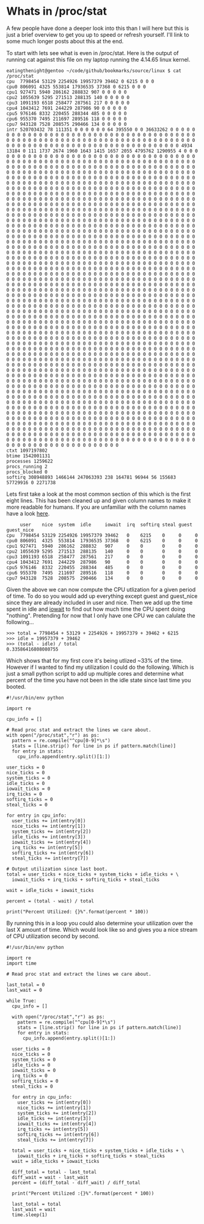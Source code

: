 Whats in /proc/stat
===============

A few people have done a deeper look into this than I will here but this is just a brief
overview to get you up to speed or refresh yourself. I'll link to some much longer posts
about this at the end.

To start with lets see what is even in /proc/stat. Here is the output of running cat against
this file on my laptop running the 4.14.65 linux kernel.

```
eatingthenight@gentoo ~/code/github/bookmarks/source/linux $ cat /proc/stat
cpu  7798454 53129 2254926 19957379 39462 0 6215 0 0 0
cpu0 806091 4325 553814 17936535 37368 0 6215 0 0 0
cpu1 927471 5940 286162 288832 907 0 0 0 0 0
cpu2 1055639 5295 271513 288135 140 0 0 0 0 0
cpu3 1091193 6518 258477 287561 217 0 0 0 0 0
cpu4 1043412 7691 244229 287986 90 0 0 0 0 0
cpu5 976146 8332 220455 288344 485 0 0 0 0 0
cpu6 955370 7495 211697 289516 118 0 0 0 0 0
cpu7 943128 7528 208575 290466 134 0 0 0 0 0
intr 520703432 78 111351 0 0 0 0 0 0 64 395550 0 0 36633262 0 0 0 0 0 0 0 0 0 0 0 0 0 0 0 0 0 0 0 0 0 0 0 0 0 0 0 0 0 0 0 0 0 0 0 0 0 0 0 0 0 0 0 0 0 0 0 0 0 0 0 0 0 0 0 0 0 0 0 0 0 0 0 0 0 0 0 0 0 0 0 0 0 0 0 0 0 0 0 0 0 0 0 0 0 0 0 0 0 0 0 0 0 0 0 0 0 0 0 0 0 0 0 0 0 0 0 4934 13184 0 111 1737 2674 1960 1643 1415 1657 2055 4795762 1290955 4 0 0 0 0 0 0 0 0 0 0 0 0 0 0 0 0 0 0 0 0 0 0 0 0 0 0 0 0 0 0 0 0 0 0 0 0 0 0 0 0 0 0 0 0 0 0 0 0 0 0 0 0 0 0 0 0 0 0 0 0 0 0 0 0 0 0 0 0 0 0 0 0 0 0 0 0 0 0 0 0 0 0 0 0 0 0 0 0 0 0 0 0 0 0 0 0 0 0 0 0 0 0 0 0 0 0 0 0 0 0 0 0 0 0 0 0 0 0 0 0 0 0 0 0 0 0 0 0 0 0 0 0 0 0 0 0 0 0 0 0 0 0 0 0 0 0 0 0 0 0 0 0 0 0 0 0 0 0 0 0 0 0 0 0 0 0 0 0 0 0 0 0 0 0 0 0 0 0 0 0 0 0 0 0 0 0 0 0 0 0 0 0 0 0 0 0 0 0 0 0 0 0 0 0 0 0 0 0 0 0 0 0 0 0 0 0 0 0 0 0 0 0 0 0 0 0 0 0 0 0 0 0 0 0 0 0 0 0 0 0 0 0 0 0 0 0 0 0 0 0 0 0 0 0 0 0 0 0 0 0 0 0 0 0 0 0 0 0 0 0 0 0 0 0 0 0 0 0 0 0 0 0 0 0 0 0 0 0 0 0 0 0 0 0 0 0 0 0 0 0 0 0 0 0 0 0 0 0 0 0 0 0 0 0 0 0 0 0 0 0 0 0 0 0 0 0 0 0 0 0 0 0 0 0 0 0 0 0 0 0 0 0 0 0 0 0 0 0 0 0 0 0 0 0 0 0 0 0 0 0 0 0 0 0 0 0 0 0 0 0 0 0 0 0 0 0 0 0 0 0 0 0 0 0 0 0 0 0 0 0 0 0 0 0 0 0 0 0 0 0 0 0 0 0 0 0 0 0 0 0 0 0 0 0 0 0 0 0 0 0 0 0 0 0 0 0 0 0 0 0 0 0 0 0 0 0 0 0 0 0 0 0 0 0 0 0 0 0 0 0 0 0 0 0 0 0 0 0 0 0 0 0 0 0 0 0 0 0 0 0 0 0 0 0 0 0 0 0 0 0 0 0 0 0 0 0 0 0 0 0 0 0 0 0 0 0 0 0 0 0 0 0 0 0 0 0 0 0 0 0 0 0 0 0 0 0 0 0 0 0 0 0 0 0 0 0 0 0 0 0 0 0 0 0 0 0 0 0 0 0 0 0 0 0 0 0 0 0 0 0 0 0 0 0 0 0 0 0 0 0 0 0 0 0 0 0 0 0 0 0 0 0 0 0 0 0 0 0 0 0 0 0 0 0 0 0 0 0 0 0 0 0 0 0 0 0 0 0 0 0 0 0 0 0 0 0 0 0 0 0 0 0 0 0 0 0 0 0 0 0 0 0 0 0 0 0 0 0 0 0 0 0 0 0 0 0 0 0 0 0 0 0 0 0 0 0 0 0 0 0 0 0 0 0 0 0 0 0 0 0 0 0 0 0 0 0 0 0 0 0 0 0 0 0 0 0 0 0 0 0 0 0 0 0 0 0 0 0 0 0 0 0 0 0 0 0 0 0 0 0 0 0 0 0 0 0 0 0 0 0 0 0 0 0 0 0 0 0 0 0 0 0 0 0 0 0 0 0 0 0 0 0 0 0 0 0 0 0 0 0 0 0 0 0 0 0 0 0 0 0 0 0 0 0 0 0 0 0 0 0 0 0 0 0 0 0 0 0 0 0 0 0 0 0 0 0 0 0 0 0 0 0 0 0 0 0 0 0 0 0 0 0 0 0 0 0 0 0 0 0 0 0 0 0 0 0 0 0 0 0 0 0 0 0 0 0 0 0 0 0 0 0 0 0 0 0 0 0 0 0 0 0 0 0 0 0 0 0 0 0 0 0 0 0 0 0 0 0 0 0 0 0 0 0 0 0 0 0 0 0 0 0 0 0 0 0 0 0 0 0 0 0 0 0 0 0 0 0 0 0 0 0 0 0 0 0 0 0 0 0 0 0 0 0 0 0 0 0 0 0 0 0 0 0 0 0 0 0 0 0 0 0 0 0 0 0 0 0 0 0 0 0 0 0 0 0 0 0 0 0 0 0 0 0 0 0 0 0 0 0 0 0 0 0 0 0 0 0 0 0 0 0 0 0 0 0 0 0 0 0 0 0 0 0 0 0 0 0 0 0 0 0 0 0 0 0 0 0 0 0 0 0 0 0 0 0 0 0 0 0 0 0 0 0 0 0 0 0 0 0 0 0 0 0 0 0 0 0 0 0 0 0 0 0 0 0 0 0 0 0 0 0 0 0 0 0 0 0 0 0 0 0 0 0 0 0 0 0 0 0 0 0 0 0 0 0 0 0 0 0 0 0 0 0 0 0 0 0 0 0 0 0 0 0 0 0 0 0 0 0 0 0 0 0 0 0 0 0 0 0 0 0 0 0 0 0 0 0 0 0 0 0 0 0 0 0 0 0 0 0 0 0 0 0 0 0 0 0 0 0 0 0 0 0 0 0 0 0 0 0 0 0 0 0 0 0 0 0 0 0 0 0 0 0 0 0 0 0 0 0 0 0 0 0 0 0 0 0 0 0 0 0 0 0 0 0 0 0 0 0 0 0 0 0 0 0 0 0 0 0 0 0 0 0 0 0 0 0 0 0 0 0 0 0 0 0 0 0 0 0 0 0 0 0 0 0 0 0 0 0 0 0 0 0 0 0 0 0 0 0 0 0 0 0 0 0 0 0 0 0 0 0 0 0 0 0 0 0 0 0 0 0 0 0 0 0 0 0 0 0 0 0 0 0 0 0 0 0 0 0 0 0 0 0 0 0 0 0 0 0 0 0 0 0 0 0 0 0 0 0 0 0 0 0 0 0 0 0 0 0 0 0 0 0 0 0 0 0 0 0 0 0 0 0 0 0 0 0 0 0 0 0 0 0 0 0 0 0 0 0 0 0 0 0 0 0 0 0 0 0 0 0 0 0 0 0 0 0 0 0 0 0 0 0 0 0 0 0 0 0 0 0 0 0 0 0 0 0 0 0 0 0 0 0 0 0 0 0 0 0 0 0 0 0 0 0 0 0 0 0 0 0 0 0 0 0 0 0 0 0 0 0 0 0 0 0 0 0 0 0 0 0 0 0 0 0 0 0 0 0 0 0 0 0 0 0 0 0 0 0 0 0 0 0 0 0 0 0 0 0 0 0 0 0 0 0 0 0 0 0 0 0 0 0 0 0 0 0 0 0 0 0 0 0 0 0 0 0 0 0 0 0 0 0 0 0 0 0 0 0 0 0 0 0 0 0 0 0 0 0 0 0 0 0 0 0 0 0 0 0 0 0 0 0 0 0 0 0 0 0 0 0 0 0 0 0 0 0 0 0 0 0 0 0 0 0 0 0 0 0 0 0 0 0 0 0 0 0 0 0 0 0 0 0 0 0 0 0 0 0 0 0 0 0 0 0 0 0 0 0 0 0 0 0 0 0 0 0 0 0 0 0 0 0 0 0 0 0 0 0 0 0 0 0 0 0 0 0 0 0 0 0 0 0 0 0 0 0 0 0 0 0 0 0 0 0 0 0 0 0 0 0 0 0 0 0 0 0 0 0 0 0 0 0 0 0 0 0 0 0 0 0 0 0 0 0 0 0 0 0 0 0 0 0 0 0 0 0 0 0 0 0 0 0 0 0 0 0 0 0 0 0 0 0 0 0 0 0 0 0 0 0 0 0 0 0 0 0 0 0 0 0 0 0 0 0 0 0 0 0 0 0 0 0 0 0 0 0 0 0 0 0 0 0 0 0 0 0 0 0 0 0 0 0 0 0 0 0 0 0 0 0 0 0 0 0 0 0 0 0 0 0 0 0 0 0 0 0 0 0 0 0 0 0 0 0 0 0 0 0 0 0 0 0 0 0 0 0 0 0 0 0 0 0 0 0 0 0 0 0 0 0 0 0 0 0 0 0 0 0 0 0 0 0 0 0 0 0 0 0 0 0 0 0 0 0 0 0 0 0 0 0 0 0 0 0 0 0 0 0 0 0 0 0 0 0 0 0 0 0 0 0 0 0 0 0 0 0 0 0 0 0 0 0 0 0 0 0 0 0 0 0 0 0 0 0 0 0 0 0 0 0 0 0 0 0 0 0 0 0 0 0 0 0 0 0 0 0 0 0 0 0 0 0 0 0 0 0 0 0 0 0 0 0 0 0 0 0 0 0 0 0 0 0 0 0 0 0 0 0 0 0 0 0 0 0 0 0 0 0 0 0 0 0 0 0 0 0 0 0 0 0 0 0 0 0 0 0 0 0 0 0 0 0
ctxt 1097197802
btime 1542001131
processes 1259622
procs_running 2
procs_blocked 0
softirq 308948893 1466144 247063393 238 164781 96944 56 155683 57729916 0 2271738
```

Lets first take a look at the most common section of this which is the first eight lines. This has
been cleaned up and given column names to make it more readable for humans. If you are unfamiliar
with the column names have a look [here][1].

```
     user    nice  system  idle     iowait  irq  softirq steal guest guest_nice
cpu  7798454 53129 2254926 19957379 39462   0    6215    0     0     0
cpu0 806091  4325  553814  17936535 37368   0    6215    0     0     0
cpu1 927471  5940  286162  288832   907     0    0       0     0     0
cpu2 1055639 5295  271513  288135   140     0    0       0     0     0
cpu3 1091193 6518  258477  287561   217     0    0       0     0     0
cpu4 1043412 7691  244229  287986   90      0    0       0     0     0
cpu5 976146  8332  220455  288344   485     0    0       0     0     0
cpu6 955370  7495  211697  289516   118     0    0       0     0     0
cpu7 943128  7528  208575  290466   134     0    0       0     0     0
```

Given the above we can now compute the CPU utlization for a given period of time. To do so you would add up
everything except guest and guest_nice since they are already included in user and nice. Then we add up the
time spent in idle and [iowait][3] to find out how much time the CPU spent doing "nothing". Pretending for
now that I only have one CPU we can calulate the following...

```
>>> total = 7798454 + 53129 + 2254926 + 19957379 + 39462 + 6215
>>> idle = 19957379 + 39462
>>> (total - idle) / total 
0.33586416808080755
```

Which shows that for my first core it's being utlized ~33% of the time. However if I wanted to find my
utilization I could do the following. Which is just a small python script to add up multiple cores and
determine what percent of the time you have not been in the idle state since last time you booted.

```
#!/usr/bin/env python

import re

cpu_info = []

# Read proc stat and extract the lines we care about.
with open("/proc/stat","r") as ps:
  pattern = re.compile("^cpu[0-9]*\s")
  stats = [line.strip() for line in ps if pattern.match(line)]
  for entry in stats:
    cpu_info.append(entry.split()[1:])

user_ticks = 0
nice_ticks = 0
system_ticks = 0
idle_ticks = 0
iowait_ticks = 0
irq_ticks = 0
softirq_ticks = 0
steal_ticks = 0

for entry in cpu_info:
  user_ticks += int(entry[0])
  nice_ticks += int(entry[1])
  system_ticks += int(entry[2])
  idle_ticks += int(entry[3])
  iowait_ticks += int(entry[4])
  irq_ticks += int(entry[5])
  softirq_ticks += int(entry[6])
  steal_ticks += int(entry[7])

# Output utilization since last boot.
total = user_ticks + nice_ticks + system_ticks + idle_ticks + \
  iowait_ticks + irq_ticks + softirq_ticks + steal_ticks

wait = idle_ticks + iowait_ticks

percent = (total - wait) / total

print("Percent Utilized: {}%".format(percent * 100))
```

By running this in a loop you could also determine your utilization over the last X amount of time.
Which would look like so and gives you a nice stream of CPU utilization second by second.

```
#!/usr/bin/env python

import re
import time

# Read proc stat and extract the lines we care about.

last_total = 0
last_wait = 0

while True:
  cpu_info = []

  with open("/proc/stat","r") as ps:
    pattern = re.compile("^cpu[0-9]*\s")
    stats = [line.strip() for line in ps if pattern.match(line)]
    for entry in stats:
      cpu_info.append(entry.split()[1:])
  
  user_ticks = 0
  nice_ticks = 0
  system_ticks = 0
  idle_ticks = 0
  iowait_ticks = 0
  irq_ticks = 0
  softirq_ticks = 0
  steal_ticks = 0
  
  for entry in cpu_info:
    user_ticks += int(entry[0])
    nice_ticks += int(entry[1])
    system_ticks += int(entry[2])
    idle_ticks += int(entry[3])
    iowait_ticks += int(entry[4])
    irq_ticks += int(entry[5])
    softirq_ticks += int(entry[6])
    steal_ticks += int(entry[7])
  
  total = user_ticks + nice_ticks + system_ticks + idle_ticks + \
    iowait_ticks + irq_ticks + softirq_ticks + steal_ticks
  wait = idle_ticks + iowait_ticks

  diff_total = total - last_total
  diff_wait = wait - last_wait
  percent = (diff_total - diff_wait) / diff_total
  
  print("Percent Utilized :{}%".format(percent * 100))
  
  last_total = total
  last_wait = wait
  time.sleep(1)
```


[1]: https://www.opsdash.com/blog/cpu-usage-linux.html
[2]: https://github.com/Leo-G/DevopsWiki/wiki/How-Linux-CPU-Usage-Time-and-Percentage-is-calculated
[3]: https://witekio.com/blog/understanding-io-wait-0-idle-can-ok/
